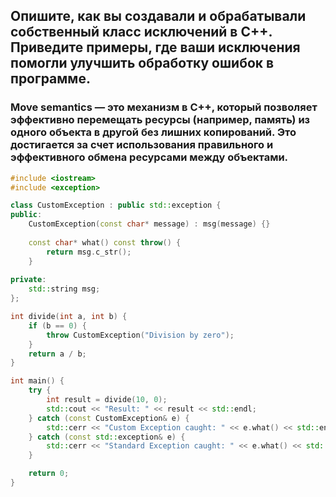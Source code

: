## Опишите, как вы создавали и обрабатывали собственный класс исключений в C++. Приведите примеры, где ваши исключения помогли улучшить обработку ошибок в программе.

### Move semantics — это механизм в C++, который позволяет эффективно перемещать ресурсы (например, память) из одного объекта в другой без лишних копирований. Это достигается за счет использования правильного и эффективного обмена ресурсами между объектами.
```cpp
#include <iostream>
#include <exception>

class CustomException : public std::exception {
public:
    CustomException(const char* message) : msg(message) {}
    
    const char* what() const throw() {
        return msg.c_str();
    }
    
private:
    std::string msg;
};

int divide(int a, int b) {
    if (b == 0) {
        throw CustomException("Division by zero");
    }
    return a / b;
}

int main() {
    try {
        int result = divide(10, 0);
        std::cout << "Result: " << result << std::endl;
    } catch (const CustomException& e) {
        std::cerr << "Custom Exception caught: " << e.what() << std::endl;
    } catch (const std::exception& e) {
        std::cerr << "Standard Exception caught: " << e.what() << std::endl;
    }

    return 0;
}
```
